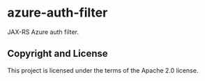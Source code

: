 # azure-auth-filter

JAX-RS Azure auth filter.

## Copyright and License

This project is licensed under the terms of the Apache 2.0 license.
